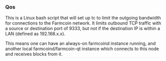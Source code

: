 ### Qos ###

This is a Linux bash script that will set up tc to limit the outgoing bandwidth for connections to the Farmcoin network. It limits outbound TCP traffic with a source or destination port of 9333, but not if the destination IP is within a LAN (defined as 192.168.x.x).

This means one can have an always-on farmcoind instance running, and another local farmcoind/farmcoin-qt instance which connects to this node and receives blocks from it.
